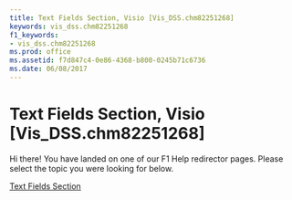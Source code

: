 ```yaml
---
title: Text Fields Section, Visio [Vis_DSS.chm82251268]
keywords: vis_dss.chm82251268
f1_keywords:
- vis_dss.chm82251268
ms.prod: office
ms.assetid: f7d847c4-0e86-4368-b800-0245b71c6736
ms.date: 06/08/2017
---
```



# Text Fields Section, Visio [Vis_DSS.chm82251268]

Hi there! You have landed on one of our F1 Help redirector pages. Please select the topic you were looking for below.

[Text Fields Section](http://msdn.microsoft.com/library/f743e4ee-343d-0edd-4a6d-5f104781a524%28Office.15%29.aspx)

